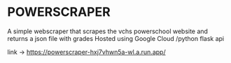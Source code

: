# POWERSCRAPER


A simple webscraper that scrapes the vchs powerschool website and returns a json file with grades
Hosted using Google Cloud /python flask api

link -> https://powerscraper-hxj7vhwn5a-wl.a.run.app/ 
